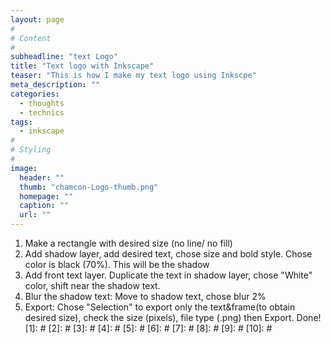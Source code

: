 ```yaml
---
layout: page
#
# Content
#
subheadline: "text Logo"
title: "Text logo with Inkscape"
teaser: "This is how I make my text logo using Inkscpe"
meta_description: ""
categories:
  - thoughts
  - technics
tags:
  - inkscape
#
# Styling
#
image:
  header: ""
  thumb: "chamcon-Logo-thumb.png"
  homepage: ""
  caption: ""
  url: ""
---
```


1. Make a rectangle with desired size (no line/ no fill)
2. Add shadow layer, add desired text, chose size and bold style. Chose color is black (70%). This will be the shadow
3. Add front text layer. Duplicate the text in shadow layer, chose "White" color, shift near the shadow text.
4. Blur the shadow text: Move to shadow text, chose blur 2%
5. Export: Chose "Selection" to export only the text&frame(to obtain desired size), check the size (pixels), file
type (.png) then Export. Done!
 [1]: #
 [2]: #
 [3]: #
 [4]: #
 [5]: #
 [6]: #
 [7]: #
 [8]: #
 [9]: #
 [10]: #